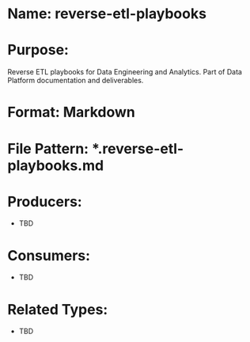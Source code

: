 # Name: reverse-etl-playbooks

# Purpose:
Reverse ETL playbooks for Data Engineering and Analytics. Part of Data Platform documentation and deliverables.

# Format: Markdown

# File Pattern: *.reverse-etl-playbooks.md

# Producers:
- TBD

# Consumers:
- TBD

# Related Types:
- TBD
